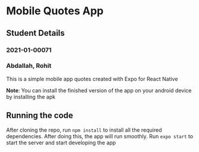 # Mobile Quotes App

## Student Details
### 2021-01-00071
### Abdallah, Rohit 
This is a simple mobile app quotes created with Expo for React Native  

**Note**: You can install the finished version of the app on your android device by installing the apk 



## Running the code  
After cloning the repo, run `npm install` to install all the required dependencies. After doing this, the app will run smoothly. Run `expo start` to start the server and start developing the app
